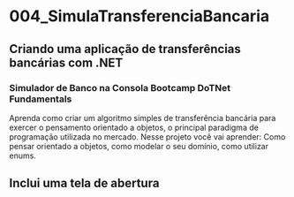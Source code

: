 # 004_SimulaTransferenciaBancaria

## Criando uma aplicação de transferências bancárias com .NET

### Simulador de Banco na Consola Bootcamp DoTNet Fundamentals

Aprenda como criar um algoritmo simples de transferência bancária para exercer o pensamento orientado a objetos, o principal paradigma de programação utilizada no mercado. Nesse projeto você vai aprender: Como pensar orientado a objetos, como modelar o seu domínio, como utilizar enums.

## Inclui uma tela de abertura
